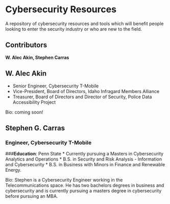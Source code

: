 # Cybersecurity Resources
A repository of cybersecurity resources and tools which will benefit people looking to enter the security industry or who are new to the field.

## Contributors

**W. Alec Akin,
Stephen Carras**

## W. Alec Akin
* Senior Engineer, Cybersecurity T-Mobile
* Vice-President, Board of Directors, Idaho Infragard Members Alliance
* Treasurer, Board of Directors and Director of Security, Police Data Accessibility Project

Bio: coming soon!

## Stephen G. Carras
### Engineer, Cybersecurity T-Mobile
###**Education**: Penn State
	* Currently pursuing a Masters in Cybersecurity Analytics and Operations
	* B.S. in Security and Risk Analysis - Information and Cybersecurity
	* B.S. in Business with Minors in Finance and Renewable Energy.

Bio: Stephen is a Cybersecurity Engineer working in the Telecommunications space. He has two bachelors degrees in business and cybersecurity and is currently pursuing a masters degree in cybersecurity before pursuing an MBA. 
